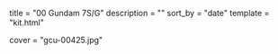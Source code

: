 
title = "00 Gundam 7S/G"
description = ""
sort_by = "date"
template = "kit.html"


cover = "gcu-00425.jpg"
